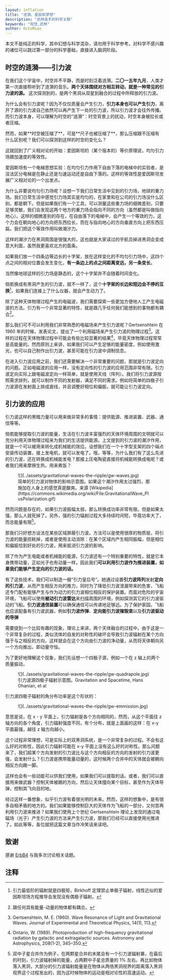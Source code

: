 ```yaml
---
layout: inflation
title: "涟漪、星辰和梦想"
description: "武林高手的科学关联"
keywords: "视觉,武林"
author: OctoMiao
---
```




本文不是纯正的科学，其中幻想与科学混杂，请勿用于科学参考。对科学不感兴趣的诸位可以跳过第一部分的科学基础，直接进入脑洞阶段。


## 时空的涟漪——引力波

在我们这个宇宙中，时空并不平静，而是时刻泛着涟漪。**二〇一五年九月**，人类才第一次直接聆听到了涟漪的音乐。**两个天体围绕对方相互转动，就是一种常见的引力波的源。** 这次探测到的，是两个黑洞从双星到融合的过程中所释放的引力波。


为什么会有引力波呢？因为不仅仅质量会产生引力，**引力本身也可以产生引力**，离开了源的引力波自己依然可以再产生下一处的引力波，所以引力波才会往外传播。而引力波本身，可以理解为时空的“涟漪”：时空背景上的扰动，时空本身被拉长或者压缩。

<div class="notes--extra" markdown="1">
然而，如果**时空被压缩了**，可是**尺子也被压缩了**，那么压缩跟不压缩有什么区别呢？我们可以探测到这样的时空的变化么？

这就回到了广义相对论的开始：爱因斯坦的（某个版本的）等价原理说，均匀引力场跟加速度的等效性。

爱因斯坦有一个电梯思想实验：在均匀引力作用下自由下落的电梯中的实验者，是没法区分电梯是在静止还是匀速运动还是自由下落的。这样的等效性是爱因斯坦发展广义相对论的一个出发点。

为什么非要说均匀引力场呢？设想一下我们日常生活中见到的引力场，地球的重力场。我们日常生活中感觉引力场其实是均匀的，在家里和在公司的引力场没什么区别，都是朝下。但是如果我们有一个工具，可以测量这些重力场的细微差别，只要足够灵敏，我们会发现这两个地方的重力场会指向不同的方向（虽然都是叫做指向地心）。这样的细微差别的存在，在自由落下的电梯中，会产生一个等效的力，这个力会在朝向地心的方向把东西拉长，而在与指向地心的方向垂直方向上把东西压扁。我们把这个等效作用叫做潮汐力。

这样的潮汐力在黑洞周围是很强大的，这也就是大家读过的宇航员掉进黑洞会变成意大利面，虽然我更喜欢北方的面条。
</div>

如果我们放一个四条边等边长的十字架，放在这样变化的不均匀引力场中，这四个点之间的相对位置会发生变化，**有一条边上的点之间距离变远，另一条变长**。

当然像地球这样的引力场是静态的，这个十字架并不会随着时间变化。

倘若换成有黑洞产生的引力波，就不一样了，这个**十字架的长边和短边会不停的互换**[^1]，如果我们连接上了什么仪器，就会产生动力了。

除了这种天体物理过程产生的电磁波，我们需要探索一些更加方便地人工产生电磁波的方法。引力有一个非常显著的特性，就是跟几乎任何我们能想到的事物都有耦合[^2]。

那么我们可不可以利用我们非常熟悉的电磁场来产生引力波呢？Gertsenshtein 在 1960 年的时候，发表论文，提出了一个利用磁场来产生引力波的物理过程[^3]。这样的过程在天体物理过程中可能会有些比较显著的结果[^4]，毕竟天体物理过程常常是高能量的。然而原则上来讲，如果我们可以产生足够的能量密度，例如使用激光，也可以自己制作出引力波，甚至可能在引力波中调制信息。


在进入引力波应用之前，我们还需要解决一个非常重要的问题，那就是引力波定向的问题。正如电磁波的应用一样，没有定向性的引力波的应用范围非常有限。引力波定向实际上跟电磁波定向一样简单，就是使用天线（阵列）。我们将引力波源按照需求排列，就可以制作不同的发射器，满足不同的需求。例如将简单的四极子引力波源在发射面上排成直线，并且调整好相位和偏振，就可能让引力波定向。

## 引力波的应用

引力波这样的黑暗力量可以用来做非常多的事情：提供能源、推进装置、武器、通信等等。

倘若能够提取引力波的能量，生活在引力波丰富强烈的天体环境周围的文明就可以充分利用天体物理过程来为我们的生活提供能源。上文提到的引力波的潮汐作用，就是一个可以被用来转化成机械能的效应。设想我们在一个十字型支架的四个端点安装传动装置，接上发电机，就可以发电了。哦，等等，为什么我们有了这么先进的引力波，还在转换成机械能发电？那接上压电陶瓷直接将机械能转换成电呢？或者我们用来摩擦生热，用来煮饭？


<figure markdown="1">
![](../assets/gravitational-waves-the-ripple/gw-waves.jpg)
<figcaption markdown="1">
简单的引力波对物体的影响示意图。如果这个潮汐作用太过强烈，那施加在人身上的感觉真是酸爽。来源 [Wikipedia](https://commons.wikimedia.org/wiki/File:GravitationalWave_PlusPolarization.gif)
</figcaption>
</figure>


然而问题是存在的，如果引力波振幅太弱，那么转换成功率非常有限。但是如果太强，那么人就死掉了。另外，强的引力辐射过程大多持续时间短，毕竟功率大了，而总能量有限[^5]。

那我们只好想方设法在某些区域屏蔽引力波。方法可以是使用很厚的物质层，将引力波的能量损耗掉，或者是使用主动消除：在某个区域内产生相同振幅，但是相位和偏振恰到好处的引力波，用来抵消引力波的影响。


除了作为产生电能或者机械能的能源，引力波还有一个特别重要的特性，就是它本身携带动量，正如光子也有动量一样。因此我们**可以利用引力波作为推进装置，如果我们能够产生定向的引力波的话。**

有了这些技术，我们可以制造一艘“引力皇后号”。她通过设置**引力波阵列**发射**定向的引力波**，从而产生相反方向的推力，同时为了降低引力波泄漏带来的危害，飞船还专门配有能够产生与作为动力的引力波相位相反的保护装置。而面对危险的宇宙环境，飞船可以使用**被动引力波雷达**来扫描周围的环境，例如探测其它的引力波驱动的飞船。**引力波通信装置**可以确保通信可以传递地足够远。为了保护家园，飞船也应该配备有引力波武器，例如**引力波炸弹**、**定向能引力波摧毁束**以及**引力波驱动的导弹**

<div class="notes--extra" markdown="1">
需要提到一个比较有趣的现象，理论上来讲，两个天体融合的过程中，由于这是一个非常复杂的过程，类似流体的自发的对称性的破坏会导致引力波辐射在某个方向强于与之相反的方向，这样就会在这个方向由引力波的净动量，从而将天体朝向另一个方向推出，即动量守恒。

为了更好地理解这个现象，我们先设想一个四极子源，例如一个在 z 轴上的两个质量振动，


<figure markdown="1">
![](../assets/gravitational-waves-the-ripple/gw-quadrapole.jpg)
<figcaption markdown="1">
引力波源四极子辐射示意图。Gravitation and Spacetime, Hans Ohanian, et al
</figcaption>
</figure>

引力波四极子辐射的角分布功率是这个形状的：


<figure markdown="1">
![](../assets/gravitational-waves-the-ripple/gw-emmission.jpg)
<figcaption markdown="1">

</figcaption>
</figure>


意思是说，在 x - y 平面上，引力辐射是各个方向相同的，然而，从这个平面往 z 轴方向的各个角度，引力辐射强度不同，有个分布，就是上面画的这样：在 x-y 平面最强，越往 z 轴方向越小。

这个过程非常理想，可是实际上的双黑洞系统，是一个非常复杂的过程。不会有这么好的对称性，因此引力辐射可能在 x-y 平面上没有这么好的对称性。那么问题来了，我们超某个方向发射的引力波比与这个方向相反的方向的发射的引力波更强，会发射什么？引力波是携带能量动量的，这时候两个合并中的天体就会被朝向相反方向踢一脚。

这样也会有一些动能可以供我们使用，如果我们可以提取的话。或者，我们可以直接用来做武器？控制天体被踢的方向，然后让天体撞向某个目标，甚至作为天体导弹，控制其飞向目的地。


</div>



经过这样一番想象，似乎引力波有着很光明的未来。然而，这样的想象中，是有很多自相矛盾的地方的。我们如果能够控制巨大的天体作为飞船的一部分，又何苦再利用引力波来推进？如果我们使用上个世纪 Gertsenshtein 理论上发现的通过电磁场（光子）产生引力波的方法来产生引力波，那我们已经可以直接使用光推进了。如此等等，各位就把这篇文章当作冷笑话来读吧。

## 致谢

感谢 [ErbB4](http://www.douban.com/people/81194074/) 与我多次讨论相关话题。


## 注释




[^1]: 引力最低阶的辐射就是四极矩，Birkhoff 定理禁止单极子辐射，线性近似的爱因斯坦场方程推导会发现没有偶极子辐射。
[^2]: 跟任何具有能量-动量的物体都有耦合。
[^3]: Gertsenshtein, M. E. (1960). Wave Resonance of Light and Gravitational Waves. Journal of Experimental and Theoretical Physics, 14(1), 113.
[^4]: Ontario, W. (1989). Photoproduction of high-frequency gravitational radiation by galactic and extragalactic sources. Astronomy and Astrophysics, 208(1-2), 345–350.
[^5]: 双中子星合并作为例子，在两颗星合并的末尾会有一个引力波辐射暴，在最后的时刻，引力波辐射掉的能量，占两颗中子星总质量的 1% 左右。再比如物体落入黑洞，大部分的引力波辐射能量是在物体从两倍黑洞视界的距离落入黑洞视界这个过程发出的，因为这时候物体的运动是相对论性的高速运动。
